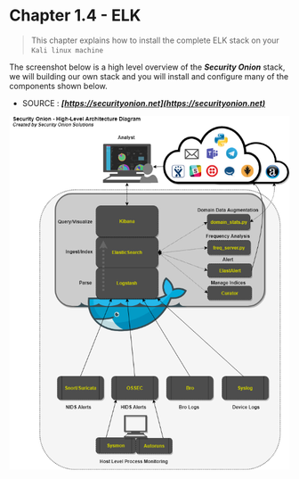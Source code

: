 #   Chapter 1.4 - ELK

>This chapter explains how to install the complete ELK stack on your `Kali linux machine`

The screenshot below is a high level overview of the ***Security Onion*** stack, we will building our own stack and you will install and configure many of the components shown below.

- SOURCE : ***[https://securityonion.net](https://securityonion.net)***  

![Screenshot command](./assets/01.Architecture_SO.png)


 